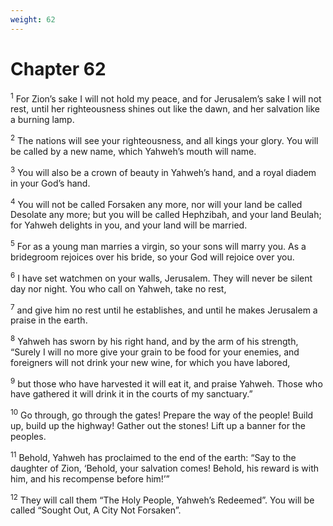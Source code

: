 ```yaml
---
weight: 62
---
```


# Chapter 62

<sup>1</sup> For Zion’s sake I will not hold my peace, and for Jerusalem’s sake I will not rest, until her righteousness shines out like the dawn, and her salvation like a burning lamp. 

<sup>2</sup> The nations will see your righteousness, and all kings your glory. You will be called by a new name, which Yahweh’s mouth will name. 

<sup>3</sup> You will also be a crown of beauty in Yahweh’s hand, and a royal diadem in your God’s hand. 

<sup>4</sup> You will not be called Forsaken any more, nor will your land be called Desolate any more; but you will be called Hephzibah, and your land Beulah; for Yahweh delights in you, and your land will be married. 

<sup>5</sup> For as a young man marries a virgin, so your sons will marry you. As a bridegroom rejoices over his bride, so your God will rejoice over you. 

<sup>6</sup> I have set watchmen on your walls, Jerusalem. They will never be silent day nor night. You who call on Yahweh, take no rest, 

<sup>7</sup> and give him no rest until he establishes, and until he makes Jerusalem a praise in the earth. 

<sup>8</sup> Yahweh has sworn by his right hand, and by the arm of his strength, “Surely I will no more give your grain to be food for your enemies, and foreigners will not drink your new wine, for which you have labored, 

<sup>9</sup> but those who have harvested it will eat it, and praise Yahweh. Those who have gathered it will drink it in the courts of my sanctuary.” 

<sup>10</sup> Go through, go through the gates! Prepare the way of the people! Build up, build up the highway! Gather out the stones! Lift up a banner for the peoples. 

<sup>11</sup> Behold, Yahweh has proclaimed to the end of the earth: “Say to the daughter of Zion, ‘Behold, your salvation comes! Behold, his reward is with him, and his recompense before him!’” 

<sup>12</sup> They will call them “The Holy People, Yahweh’s Redeemed”. You will be called “Sought Out, A City Not Forsaken”. 


